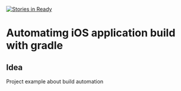 [![Stories in Ready](https://badge.waffle.io/emartynov/ios-app-with-gradle.png?label=ready&title=Ready)](http://waffle.io/emartynov/ios-app-with-gradle)

# Automatimg iOS application build with gradle

## Idea
Project example about build automation
